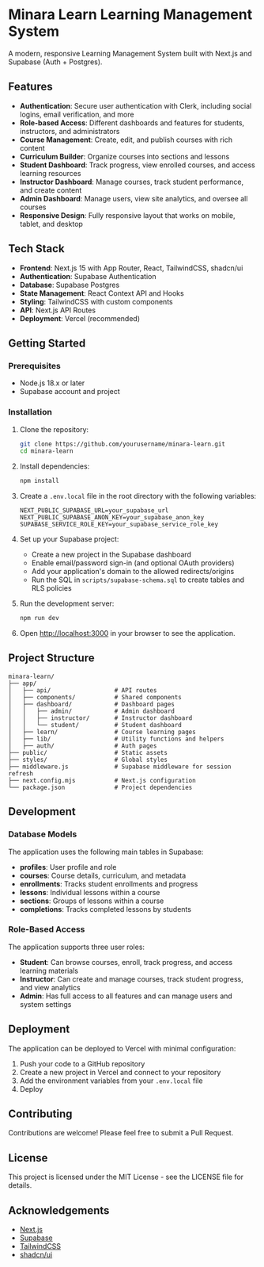 # Minara Learn Learning Management System

A modern, responsive Learning Management System built with Next.js and Supabase (Auth + Postgres).

## Features

- **Authentication**: Secure user authentication with Clerk, including social logins, email verification, and more
- **Role-based Access**: Different dashboards and features for students, instructors, and administrators
- **Course Management**: Create, edit, and publish courses with rich content
- **Curriculum Builder**: Organize courses into sections and lessons
- **Student Dashboard**: Track progress, view enrolled courses, and access learning resources
- **Instructor Dashboard**: Manage courses, track student performance, and create content
- **Admin Dashboard**: Manage users, view site analytics, and oversee all courses
- **Responsive Design**: Fully responsive layout that works on mobile, tablet, and desktop

## Tech Stack

- **Frontend**: Next.js 15 with App Router, React, TailwindCSS, shadcn/ui
- **Authentication**: Supabase Authentication
- **Database**: Supabase Postgres
- **State Management**: React Context API and Hooks
- **Styling**: TailwindCSS with custom components
- **API**: Next.js API Routes
- **Deployment**: Vercel (recommended)

## Getting Started

### Prerequisites

- Node.js 18.x or later
- Supabase account and project

### Installation

1. Clone the repository:

   ```bash
   git clone https://github.com/yourusername/minara-learn.git
   cd minara-learn
   ```

2. Install dependencies:

   ```bash
   npm install
   ```

3. Create a `.env.local` file in the root directory with the following variables:

   ```
   NEXT_PUBLIC_SUPABASE_URL=your_supabase_url
   NEXT_PUBLIC_SUPABASE_ANON_KEY=your_supabase_anon_key
   SUPABASE_SERVICE_ROLE_KEY=your_supabase_service_role_key
   ```

4. Set up your Supabase project:

   - Create a new project in the Supabase dashboard
   - Enable email/password sign-in (and optional OAuth providers)
   - Add your application's domain to the allowed redirects/origins
   - Run the SQL in `scripts/supabase-schema.sql` to create tables and RLS policies

5. Run the development server:

   ```bash
   npm run dev
   ```

6. Open [http://localhost:3000](http://localhost:3000) in your browser to see the application.

## Project Structure

```
minara-learn/
├── app/
│   ├── api/                  # API routes
│   ├── components/           # Shared components
│   ├── dashboard/            # Dashboard pages
│   │   ├── admin/            # Admin dashboard
│   │   ├── instructor/       # Instructor dashboard
│   │   └── student/          # Student dashboard
│   ├── learn/                # Course learning pages
│   ├── lib/                  # Utility functions and helpers
│   ├── auth/                 # Auth pages
├── public/                   # Static assets
├── styles/                   # Global styles
├── middleware.js             # Supabase middleware for session refresh
├── next.config.mjs           # Next.js configuration
└── package.json              # Project dependencies
```

## Development

### Database Models

The application uses the following main tables in Supabase:

- **profiles**: User profile and role
- **courses**: Course details, curriculum, and metadata
- **enrollments**: Tracks student enrollments and progress
- **lessons**: Individual lessons within a course
- **sections**: Groups of lessons within a course
- **completions**: Tracks completed lessons by students

### Role-Based Access

The application supports three user roles:

- **Student**: Can browse courses, enroll, track progress, and access learning materials
- **Instructor**: Can create and manage courses, track student progress, and view analytics
- **Admin**: Has full access to all features and can manage users and system settings

## Deployment

The application can be deployed to Vercel with minimal configuration:

1. Push your code to a GitHub repository
2. Create a new project in Vercel and connect to your repository
3. Add the environment variables from your `.env.local` file
4. Deploy

## Contributing

Contributions are welcome! Please feel free to submit a Pull Request.

## License

This project is licensed under the MIT License - see the LICENSE file for details.

## Acknowledgements

- [Next.js](https://nextjs.org/)
- [Supabase](https://supabase.com/)
- [TailwindCSS](https://tailwindcss.com/)
- [shadcn/ui](https://ui.shadcn.com/)
